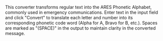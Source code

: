 This converter transforms regular text into the ARES Phonetic Alphabet, commonly used in emergency communications. Enter text in the input field and click "Convert" to translate each letter and number into its corresponding phonetic code word (Alpha for A, Bravo for B, etc.). Spaces are marked as "(SPACE)" in the output to maintain clarity in the converted message.

<!-- Generated from commit: 9da6f96d4e3c886f1776cdc5b658e47087a279dd -->